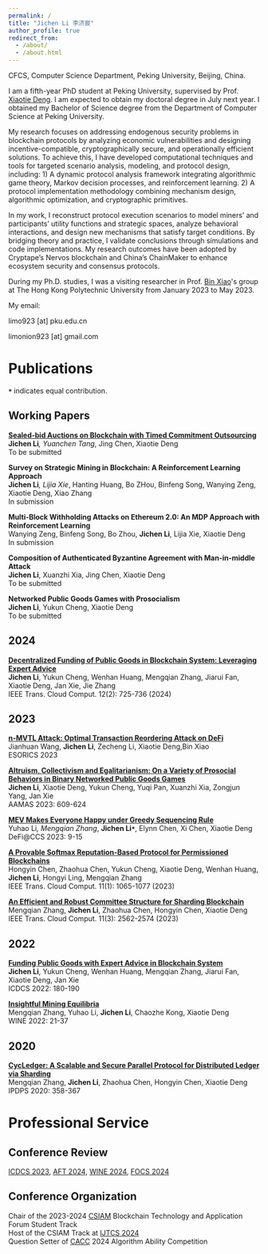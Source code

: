 ```yaml
---
permalink: /
title: "Jichen Li 李济宸"
author_profile: true
redirect_from: 
  - /about/
  - /about.html
---
```

CFCS, Computer Science Department, Peking University, Beijing, China.

I am a fifth-year PhD student at Peking University, supervised by Prof. [Xiaotie Deng](https://cfcs.pku.edu.cn/english/people/faculty/xiaotiedeng/index.htm). I am expected to obtain my doctoral degree in July next year. I obtained my Bachelor of Science degree from the Department of Computer Science at Peking University.

My research focuses on addressing endogenous security problems in blockchain protocols by analyzing economic vulnerabilities and designing incentive-compatible, cryptographically secure, and operationally efficient solutions. To achieve this, I have developed computational techniques and tools for targeted scenario analysis, modeling, and protocol design, including: 1) A dynamic protocol analysis framework integrating algorithmic game theory, Markov decision processes, and reinforcement learning. 2) A protocol implementation methodology combining mechanism design, algorithmic optimization, and cryptographic primitives.

In my work, I reconstruct protocol execution scenarios to model miners’ and participants’ utility functions and strategic spaces, analyze behavioral interactions, and design new mechanisms that satisfy target conditions. By bridging theory and practice, I validate conclusions through simulations and code implementations. My research outcomes have been adopted by Cryptape’s Nervos blockchain and China’s ChainMaker to enhance ecosystem security and consensus protocols.

During my Ph.D. studies, I was a visiting researcher in Prof. [Bin Xiao](https://www4.comp.polyu.edu.hk/~csbxiao/)'s group at The Hong Kong Polytechnic University from January 2023 to May 2023.

My email: 

limo923 [at] pku.edu.cn

limonion923 [at] gmail.com


Publications
======
<strong><code>*</code></strong> indicates equal contribution.

Working Papers
------
<strong>[Sealed-bid Auctions on Blockchain with Timed Commitment Outsourcing]( https://arxiv.org/abs/2410.10607)</strong><br>
<strong>Jichen Li<code>*</code></strong>, Yuanchen Tang<strong><code>*</code></strong>, Jing Chen, Xiaotie Deng <br>
To be submitted

<strong>Survey on Strategic Mining in Blockchain: A Reinforcement Learning Approach</strong><br>
<strong>Jichen Li<code>*</code></strong>, Lijia Xie<strong><code>*</code></strong>, Hanting Huang, Bo ZHou, Binfeng Song, Wanying Zeng, Xiaotie Deng, Xiao Zhang <br>
In submission

<strong>Multi-Block Withholding Attacks on Ethereum 2.0: An MDP Approach with Reinforcement Learning</strong><br>
Wanying Zeng, Binfeng Song, Bo Zhou, <strong>Jichen Li</strong>, Lijia Xie, Xiaotie Deng <br>
In submission

<strong>Composition of Authenticated Byzantine Agreement with Man-in-middle Attack</strong><br>
<strong>Jichen Li</strong>, Xuanzhi Xia, Jing Chen, Xiaotie Deng<br>
To be submitted

<strong>Networked Public Goods Games with Prosocialism</strong><br>
<strong>Jichen Li</strong>, Yukun Cheng, Xiaotie Deng<br>
To be submitted


2024
------
<strong>[Decentralized Funding of Public Goods in Blockchain System: Leveraging Expert Advice](https://ieeexplore.ieee.org/document/10510545)</strong> <br>
<strong>Jichen Li</strong>, Yukun Cheng, Wenhan Huang, Mengqian Zhang, Jiarui Fan, Xiaotie Deng, Jan Xie, Jie Zhang<br>
IEEE Trans. Cloud Comput. 12(2): 725-736 (2024)

2023
------
<strong>[n-MVTL Attack: Optimal Transaction Reordering Attack on DeFi](https://www4.comp.polyu.edu.hk/~csbxiao/paper/2023/ESORICS_2023_paper_8668.pdf)</strong> <br>
Jianhuan Wang, <strong>Jichen Li</strong>, Zecheng Li, Xiaotie Deng,Bin Xiao<br>
ESORICS 2023

<strong>[Altruism, Collectivism and Egalitarianism: On a Variety of Prosocial Behaviors in Binary Networked Public Goods Games](https://dl.acm.org/doi/abs/10.5555/3545946.3598691)</strong><br>
<strong>Jichen Li</strong>, Xiaotie Deng, Yukun Cheng, Yuqi Pan, Xuanzhi Xia, Zongjun Yang, Jan Xie<br>
AAMAS 2023: 609-624

<strong>[MEV Makes Everyone Happy under Greedy Sequencing Rule](https://arxiv.org/abs/2309.12640)</strong><br>
Yuhao Li<strong><code>*</code></strong>, Mengqian Zhang<strong><code>*</code></strong>, <strong>Jichen Li<code>*</code></strong>, Elynn Chen, Xi Chen, Xiaotie Deng<br>
DeFi@CCS 2023: 9-15

<strong>[A Provable Softmax Reputation-Based Protocol for Permissioned Blockchains](https://ieeexplore.ieee.org/document/9626619)</strong> <br>
Hongyin Chen, Zhaohua Chen, Yukun Cheng, Xiaotie Deng, Wenhan Huang, <strong>Jichen Li</strong>, Hongyi Ling, Mengqian Zhang<br>
IEEE Trans. Cloud Comput. 11(1): 1065-1077 (2023)

<strong>[An Efficient and Robust Committee Structure for Sharding Blockchain](https://arxiv.org/abs/2112.15322)</strong><br>
Mengqian Zhang, <strong>Jichen Li</strong>, Zhaohua Chen, Hongyin Chen, Xiaotie Deng<br>
IEEE Trans. Cloud Comput. 11(3): 2562-2574 (2023)

2022
------
<strong>[Funding Public Goods with Expert Advice in Blockchain System](https://ieeexplore.ieee.org/document/9912199)</strong><br>
<strong>Jichen Li</strong>, Yukun Cheng, Wenhan Huang, Mengqian Zhang, Jiarui Fan, Xiaotie Deng, Jan Xie<br>
ICDCS 2022: 180-190

<strong>[Insightful Mining Equilibria](https://arxiv.org/abs/2202.08466)</strong><br>
Mengqian Zhang, Yuhao Li, <strong>Jichen Li</strong>, Chaozhe Kong, Xiaotie Deng<br>
WINE 2022: 21-37

2020
------
<strong>[CycLedger: A Scalable and Secure Parallel Protocol for Distributed Ledger via Sharding](https://arxiv.org/pdf/2001.06778)</strong><br>
Mengqian Zhang, <strong>Jichen Li</strong>, Zhaohua Chen, Hongyin Chen, Xiaotie Deng<br>
IPDPS 2020: 358-367

Professional Service
======

Conference Review
------
[ICDCS 2023](https://icdcs2023.icdcs.org/), [AFT 2024](https://aftconf.github.io/aft24/index.html), [WINE 2024](https://wine2024.org/), [FOCS 2024](https://focs.computer.org/2024/)

Conference Organization
------
Chair of the 2023-2024 [CSIAM](https://m.csiam.org.cn/index.html) Blockchain Technology and Application Forum Student Track<br>
Host of the CSIAM Track at [IJTCS 2024](https://ijtcs2024.comp.polyu.edu.hk/) <br>
Question Setter of [CACC](https://www.ccf.org.cn/Media_list/cacc/) 2024 Algorithm Ability Competition
